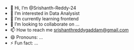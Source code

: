- 👋 Hi, I’m @Srishanth-Reddy-24
- 👀 I’m interested in Data Analysist
- 🌱 I’m currently learning frontend
- 💞️ I’m looking to collaborate on ...
- 📫 How to reach me srishanthreddygaddam@gmail.com
- 😄 Pronouns: ...
- ⚡ Fun fact: ...

<!---
Srishanth-Reddy-24/Srishanth-Reddy-24 is a ✨ special ✨ repository because its `README.md` (this file) appears on your GitHub profile.
You can click the Preview link to take a look at your changes.
--->

